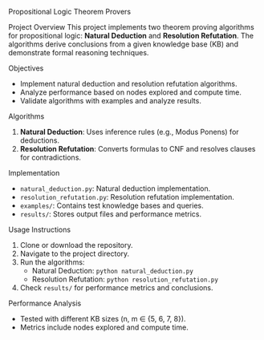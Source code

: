 

Propositional Logic Theorem Provers

 Project Overview
This project implements two theorem proving algorithms for propositional logic: **Natural Deduction** and **Resolution Refutation**. The algorithms derive conclusions from a given knowledge base (KB) and demonstrate formal reasoning techniques.

 Objectives
- Implement natural deduction and resolution refutation algorithms.
- Analyze performance based on nodes explored and compute time.
- Validate algorithms with examples and analyze results.

 Algorithms
1. **Natural Deduction**: Uses inference rules (e.g., Modus Ponens) for deductions.
2. **Resolution Refutation**: Converts formulas to CNF and resolves clauses for contradictions.

 Implementation
- `natural_deduction.py`: Natural deduction implementation.
- `resolution_refutation.py`: Resolution refutation implementation.
- `examples/`: Contains test knowledge bases and queries.
- `results/`: Stores output files and performance metrics.

 Usage Instructions
1. Clone or download the repository.
2. Navigate to the project directory.
3. Run the algorithms:
   - Natural Deduction: `python natural_deduction.py`
   - Resolution Refutation: `python resolution_refutation.py`
4. Check `results/` for performance metrics and conclusions.

 Performance Analysis
- Tested with different KB sizes (n, m ∈ {5, 6, 7, 8}).
- Metrics include nodes explored and compute time.
